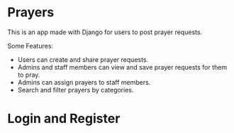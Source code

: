 # Prayers

This is an app made with Django for users to post prayer requests.

Some Features:
  - Users can create and share prayer requests.
  - Admins and staff members can view and save prayer requests for them to pray.
  - Admins can assign prayers to staff members.
  - Search and filter prayers by categories.
  
  # Login and Register
  
